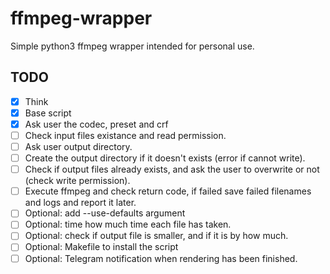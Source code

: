# ffmpeg-wrapper

Simple python3 ffmpeg wrapper intended for personal use.


## TODO
- [x] Think
- [x] Base script
- [x] Ask user the codec, preset and crf
- [ ] Check input files existance and read permission.
- [ ] Ask user output directory.
- [ ] Create the output directory if it doesn't exists (error if cannot write).
- [ ] Check if output files already exists, and ask the user to overwrite or not (check write permission).
- [ ] Execute ffmpeg and check return code, if failed save failed filenames and logs and report it later.
- [ ] Optional: add --use-defaults argument
- [ ] Optional: time how much time each file has taken.
- [ ] Optional: check if output file is smaller, and if it is by how much.
- [ ] Optional: Makefile to install the script
- [ ] Optional: Telegram notification when rendering has been finished.
